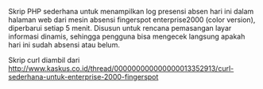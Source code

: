Skrip PHP sederhana untuk menampilkan log presensi absen hari ini dalam halaman web dari mesin absensi fingerspot enterprise2000 (color version), diperbarui setiap 5 menit. Disusun 
untuk 
rencana 
pemasangan layar 
informasi dinamis, sehingga 
pengguna bisa mengecek langsung apakah hari ini sudah absensi atau belum.

Skrip curl diambil dari http://www.kaskus.co.id/thread/000000000000000013352913/curl-sederhana-untuk-enterprise-2000-fingerspot
